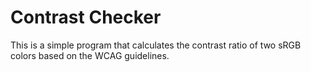 # Contrast Checker

This is a simple program that calculates the contrast ratio of two sRGB colors
based on the WCAG guidelines.
